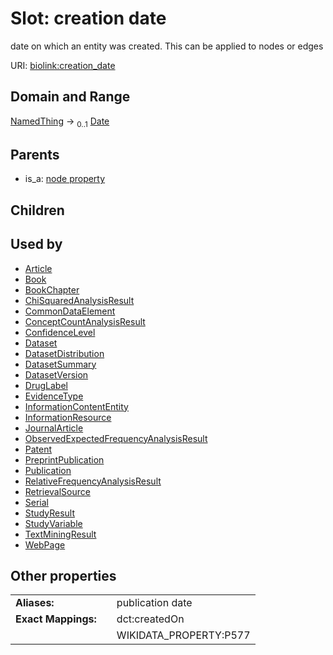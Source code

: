 
# Slot: creation date


date on which an entity was created. This can be applied to nodes or edges

URI: [biolink:creation_date](https://w3id.org/biolink/vocab/creation_date)


## Domain and Range

[NamedThing](NamedThing.md) &#8594;  <sub>0..1</sub> [Date](types/Date.md)

## Parents

 *  is_a: [node property](node_property.md)

## Children


## Used by

 * [Article](Article.md)
 * [Book](Book.md)
 * [BookChapter](BookChapter.md)
 * [ChiSquaredAnalysisResult](ChiSquaredAnalysisResult.md)
 * [CommonDataElement](CommonDataElement.md)
 * [ConceptCountAnalysisResult](ConceptCountAnalysisResult.md)
 * [ConfidenceLevel](ConfidenceLevel.md)
 * [Dataset](Dataset.md)
 * [DatasetDistribution](DatasetDistribution.md)
 * [DatasetSummary](DatasetSummary.md)
 * [DatasetVersion](DatasetVersion.md)
 * [DrugLabel](DrugLabel.md)
 * [EvidenceType](EvidenceType.md)
 * [InformationContentEntity](InformationContentEntity.md)
 * [InformationResource](InformationResource.md)
 * [JournalArticle](JournalArticle.md)
 * [ObservedExpectedFrequencyAnalysisResult](ObservedExpectedFrequencyAnalysisResult.md)
 * [Patent](Patent.md)
 * [PreprintPublication](PreprintPublication.md)
 * [Publication](Publication.md)
 * [RelativeFrequencyAnalysisResult](RelativeFrequencyAnalysisResult.md)
 * [RetrievalSource](RetrievalSource.md)
 * [Serial](Serial.md)
 * [StudyResult](StudyResult.md)
 * [StudyVariable](StudyVariable.md)
 * [TextMiningResult](TextMiningResult.md)
 * [WebPage](WebPage.md)

## Other properties

|  |  |  |
| --- | --- | --- |
| **Aliases:** | | publication date |
| **Exact Mappings:** | | dct:createdOn |
|  | | WIKIDATA_PROPERTY:P577 |

